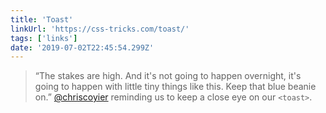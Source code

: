 ```yaml
---
title: 'Toast'
linkUrl: 'https://css-tricks.com/toast/'
tags: ['links'] 
date: '2019-07-02T22:45:54.299Z'
---
```

> “The stakes are high. And it's not going to happen overnight, it's going to happen with little tiny things like this. Keep that blue beanie on.”
 [@chriscoyier](//twitter.com/chriscoyier) reminding us to keep a close eye on our `<toast>`.